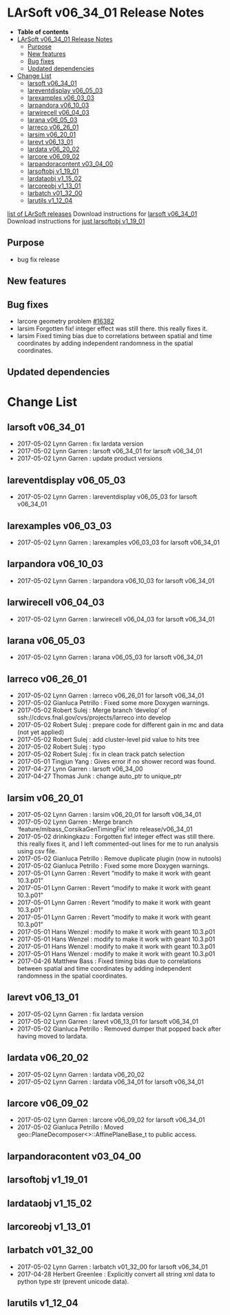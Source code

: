 LArSoft v06\_34\_01 Release Notes
======================================================================

-   **Table of contents**
-   [LArSoft v06\_34\_01 Release Notes](#LArSoft-v06_34_01-Release-Notes)
    -   [Purpose](#Purpose)
    -   [New features](#New-features)
    -   [Bug fixes](#Bug-fixes)
    -   [Updated dependencies](#Updated-dependencies)
-   [Change List](#Change-List)
    -   [larsoft v06\_34\_01](#larsoft-v06_34_01)
    -   [lareventdisplay v06\_05\_03](#lareventdisplay-v06_05_03)
    -   [larexamples v06\_03\_03](#larexamples-v06_03_03)
    -   [larpandora v06\_10\_03](#larpandora-v06_10_03)
    -   [larwirecell v06\_04\_03](#larwirecell-v06_04_03)
    -   [larana v06\_05\_03](#larana-v06_05_03)
    -   [larreco v06\_26\_01](#larreco-v06_26_01)
    -   [larsim v06\_20\_01](#larsim-v06_20_01)
    -   [larevt v06\_13\_01](#larevt-v06_13_01)
    -   [lardata v06\_20\_02](#lardata-v06_20_02)
    -   [larcore v06\_09\_02](#larcore-v06_09_02)
    -   [larpandoracontent v03\_04\_00](#larpandoracontent-v03_04_00)
    -   [larsoftobj v1\_19\_01](#larsoftobj-v1_19_01)
    -   [lardataobj v1\_15\_02](#lardataobj-v1_15_02)
    -   [larcoreobj v1\_13\_01](#larcoreobj-v1_13_01)
    -   [larbatch v01\_32\_00](#larbatch-v01_32_00)
    -   [larutils v1\_12\_04](#larutils-v1_12_04)

[list of LArSoft releases](LArSoft_release_list)
Download instructions for [larsoft v06\_34\_01](http://scisoft.fnal.gov/scisoft/bundles/larsoft/v06_34_01/larsoft-v06_34_01.html)
Download instructions for [just larsoftobj v1\_19\_01](http://scisoft.fnal.gov/scisoft/bundles/larsoftobj/v1_19_01/larsoftobj-v1_19_01.html)

Purpose
--------------------

-   bug fix release

New features
------------------------------

Bug fixes
------------------------

-   larcore geometry problem [\#16382](/redmine/issues/16382 "Bug: Larsoft geometry does not compile in Root (Closed)")
-   larsim Forgotten fix! integer effect was still there. this really fixes it.
-   larsim Fixed timing bias due to correlations between spatial and time coordinates by adding independent randomness in the spatial coordinates.

Updated dependencies
----------------------------------------------

Change List
============================

larsoft v06\_34\_01
------------------------------------------

-   2017-05-02 Lynn Garren : fix lardata version
-   2017-05-02 Lynn Garren : larsoft v06\_34\_01 for larsoft v06\_34\_01
-   2017-05-02 Lynn Garren : update product versions

lareventdisplay v06\_05\_03
----------------------------------------------------------

-   2017-05-02 Lynn Garren : lareventdisplay v06\_05\_03 for larsoft v06\_34\_01

larexamples v06\_03\_03
--------------------------------------------------

-   2017-05-02 Lynn Garren : larexamples v06\_03\_03 for larsoft v06\_34\_01

larpandora v06\_10\_03
------------------------------------------------

-   2017-05-02 Lynn Garren : larpandora v06\_10\_03 for larsoft v06\_34\_01

larwirecell v06\_04\_03
--------------------------------------------------

-   2017-05-02 Lynn Garren : larwirecell v06\_04\_03 for larsoft v06\_34\_01

larana v06\_05\_03
----------------------------------------

-   2017-05-02 Lynn Garren : larana v06\_05\_03 for larsoft v06\_34\_01

larreco v06\_26\_01
------------------------------------------

-   2017-05-02 Lynn Garren : larreco v06\_26\_01 for larsoft v06\_34\_01
-   2017-05-02 Gianluca Petrillo : Fixed some more Doxygen warnings.
-   2017-05-02 Robert Sulej : Merge branch ‘develop’ of ssh://cdcvs.fnal.gov/cvs/projects/larreco into develop
-   2017-05-02 Robert Sulej : prepare code for different gain in mc and data (not yet applied)
-   2017-05-02 Robert Sulej : add cluster-level pid value to hits tree
-   2017-05-02 Robert Sulej : typo
-   2017-05-02 Robert Sulej : fix in clean track patch selection
-   2017-05-01 Tingjun Yang : Gives error if no shower record was found.
-   2017-04-27 Lynn Garren : larsoft v06\_34\_00
-   2017-04-27 Thomas Junk : change auto\_ptr to unique\_ptr

larsim v06\_20\_01
----------------------------------------

-   2017-05-02 Lynn Garren : larsim v06\_20\_01 for larsoft v06\_34\_01
-   2017-05-02 Lynn Garren : Merge branch ‘feature/mibass\_CorsikaGenTimingFix’ into release/v06\_34\_01
-   2017-05-02 drinkingkazu : Forgotten fix! integer effect was still there. this really fixes it, and I left commented-out lines for me to run analysis using csv file.
-   2017-05-02 Gianluca Petrillo : Remove duplicate plugin (now in nutools)
-   2017-05-02 Gianluca Petrillo : Fixed some more Doxygen warnings.
-   2017-05-01 Lynn Garren : Revert “modify to make it work with geant 10.3.p01”
-   2017-05-01 Lynn Garren : Revert “modify to make it work with geant 10.3.p01”
-   2017-05-01 Lynn Garren : Revert “modify to make it work with geant 10.3.p01”
-   2017-05-01 Lynn Garren : Revert “modify to make it work with geant 10.3.p01”
-   2017-05-01 Hans Wenzel : modify to make it work with geant 10.3.p01
-   2017-05-01 Hans Wenzel : modify to make it work with geant 10.3.p01
-   2017-05-01 Hans Wenzel : modify to make it work with geant 10.3.p01
-   2017-05-01 Hans Wenzel : modify to make it work with geant 10.3.p01
-   2017-04-26 Matthew Bass : Fixed timing bias due to correlations between spatial and time coordinates by adding independent randomness in the spatial coordinates.

larevt v06\_13\_01
----------------------------------------

-   2017-05-02 Lynn Garren : fix lardata version
-   2017-05-02 Lynn Garren : larevt v06\_13\_01 for larsoft v06\_34\_01
-   2017-05-02 Gianluca Petrillo : Removed dumper that popped back after having moved to lardata.

lardata v06\_20\_02
------------------------------------------

-   2017-05-02 Lynn Garren : lardata v06\_20\_02
-   2017-05-02 Lynn Garren : lardata v06\_34\_01 for larsoft v06\_34\_01

larcore v06\_09\_02
------------------------------------------

-   2017-05-02 Lynn Garren : larcore v06\_09\_02 for larsoft v06\_34\_01
-   2017-05-02 Gianluca Petrillo : Moved geo::PlaneDecomposer\<\>::AffinePlaneBase\_t to public access.

larpandoracontent v03\_04\_00
--------------------------------------------------------------

larsoftobj v1\_19\_01
----------------------------------------------

lardataobj v1\_15\_02
----------------------------------------------

larcoreobj v1\_13\_01
----------------------------------------------

larbatch v01\_32\_00
--------------------------------------------

-   2017-05-02 Lynn Garren : larbatch v01\_32\_00 for larsoft v06\_34\_01
-   2017-04-28 Herbert Greenlee : Explicitly convert all string xml data to python type str (prevent unicode data).

larutils v1\_12\_04
------------------------------------------
